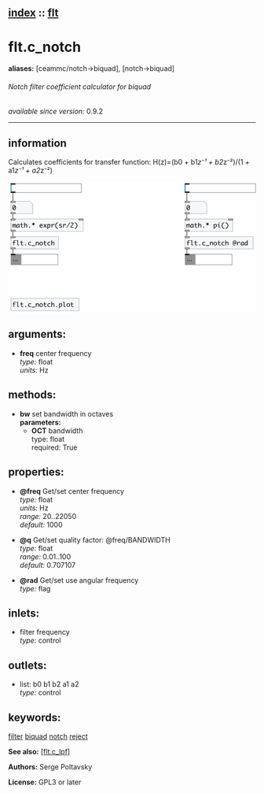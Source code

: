 [index](index.html) :: [flt](category_flt.html)
---

# flt.c_notch
**aliases:** [ceammc/notch-&gt;biquad], [notch-&gt;biquad]


###### Notch filter coefficient calculator for biquad

*available since version:* 0.9.2

---


## information
Calculates coefficients for transfer function: H(z)=(b0 + b1*z⁻¹ + b2*z⁻²)/(1 + a1*z⁻¹ + a2*z⁻²)


[![example](../examples/img/flt.c_notch.jpg)](../examples/pd/flt.c_notch.pd)



## arguments:

* **freq**
center frequency<br>
_type:_ float<br>
_units:_ Hz<br>



## methods:

* **bw**
set bandwidth in octaves<br>
  __parameters:__
  - **OCT** bandwidth<br>
    type: float <br>
    required: True <br>




## properties:

* **@freq** 
Get/set center frequency<br>
_type:_ float<br>
_units:_ Hz<br>
_range:_ 20..22050<br>
_default:_ 1000<br>

* **@q** 
Get/set quality factor: @freq/BANDWIDTH<br>
_type:_ float<br>
_range:_ 0.01..100<br>
_default:_ 0.707107<br>

* **@rad** 
Get/set use angular frequency<br>
_type:_ flag<br>



## inlets:

* filter frequency<br>
_type:_ control



## outlets:

* list: b0 b1 b2 a1 a2<br>
_type:_ control



## keywords:

[filter](keywords/filter.html)
[biquad](keywords/biquad.html)
[notch](keywords/notch.html)
[reject](keywords/reject.html)



**See also:**
[\[flt.c_lpf\]](flt.c_lpf.html)




**Authors:** Serge Poltavsky




**License:** GPL3 or later





